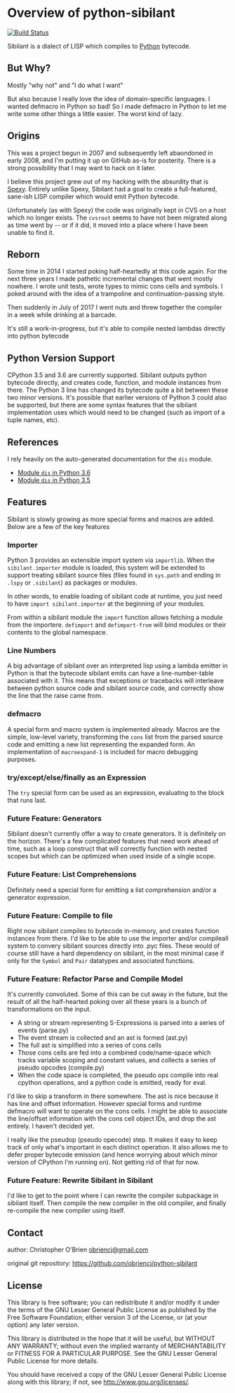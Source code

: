 # Overview of python-sibilant

[![Build Status](https://travis-ci.org/obriencj/python-sibilant.svg?branch=master)](https://travis-ci.org/obriencj/python-sibilant)

Sibilant is a dialect of LISP which compiles to [Python] bytecode.


## But Why?

Mostly "why not" and "I do what I want"

But also because I really love the idea of domain-specific languages.
I wanted defmacro in Python so bad! So I made defmacro in Python to
let me write some other things a little easier. The worst kind of
lazy.


## Origins

This was a project begun in 2007 and subsequently left abaondoned in
early 2008, and I'm putting it up on GitHub as-is for posterity.
There is a strong possibility that I may want to hack on it later.

I believe this project grew out of my hacking with the absurdity that
is [Spexy]. Entirely unlike Spexy, Sibilant had a goal to create a
full-featured, sane-ish LISP compiler which would emit Python bytecode.

Unfortunately (as with Spexy) the code was originally kept in CVS on a
host which no longer exists. The `cvsroot` seems to have not been
migrated along as time went by -- or if it did, it moved into a place
where I have been unable to find it.

[Python]: http://python.org/

[Spexy]: https://github.com/obriencj/python-spexy
"A hackish, LISP-like preprocessor for Python"


## Reborn

Some time in 2014 I started poking half-heartedly at this code
again. For the next three years I made pathetic incremental changes
that went mostly nowhere. I wrote unit tests, wrote types to mimic
cons cells and symbols. I poked around with the idea of a trampoline
and continuation-passing style.

Then suddenly in July of 2017 I went nuts and threw together the
compiler in a week while drinking at a barcade.

It's still a work-in-progress, but it's able to compile nested lambdas
directly into python bytecode


## Python Version Support

CPython 3.5 and 3.6 are currently supported. Sibilant outputs python
bytecode directly, and creates code, function, and module instances
from there. The Python 3 line has changed its bytecode quite a bit
between these two minor versions. It's possible that earlier versions
of Python 3 could also be supported, but there are some syntax
features that the sibilant implementation uses which would need to be
changed (such as import of a tuple names, etc).


## References

I rely heavily on the auto-generated documentation for the `dis`
module.

* [Module `dis` in Python 3.6](https://docs.python.org/3.6/library/dis.html)
* [Module `dis` in Python 3.5](https://docs.python.org/3.5/library/dis.html)


## Features

Sibilant is slowly growing as more special forms and macros are
added. Below are a few of the key features


### Importer

Python 3 provides an extensible import system via `importlib`. When
the `sibilant.importer` module is loaded, this system will be extended
to support treating sibilant source files (files found in `sys.path`
and ending in `.lspy` or `.sibilant`) as packages or modules.

In other words, to enable loading of sibilant code at runtime, you
just need to have `import sibilant.importer` at the beginning of your
modules.

From within a sibilant module the `import` function allows fetching a
module from the importere. `defimport` and `defimport-from` will bind
modules or their contents to the global namespace.


### Line Numbers

A big advantage of sibilant over an interpreted lisp using a lambda
emitter in Python is that the bytecode sibilant emits can have a
line-number-table associated with it. This means that exceptions or
tracebacks will interleave between python source code and sibilant
source code, and correctly show the line that the raise came from.


### defmacro

A special form and macro system is implemented already. Macros are the
simple, low-level variety, transforming the `cons` list from the
parsed source code and emitting a new list representing the expanded
form. An implementation of `macroexpand-1` is included for macro
debugging purposes.


### try/except/else/finally as an Expression

The `try` special form can be used as an expression, evaluating to the
block that runs last.


### Future Feature: Generators

Sibilant doesn't currently offer a way to create generators. It is
definitely on the horizon. There's a few complicated features that
need work ahead of time, such as a loop construct that will correctly
function with nested scopes but which can be optimized when used
inside of a single scope.


### Future Feature: List Comprehensions

Definitely need a special form for emitting a list comprehension
and/or a generator expression.


### Future Feature: Compile to file

Right now sibilant compiles to bytecode in-memory, and creates
function instances from there. I'd like to be able to use the importer
and/or compileall system to convery sibilant sources directly into
.pyc files. These would of course still have a hard dependency on
sibilant, in the most minimal case if only for the `Symbol` and `Pair`
datatypes and associated functions.


### Future Feature: Refactor Parse and Compile Model

It's currently convoluted. Some of this can be cut away in the future,
but the result of all the half-hearted poking over all these years is
a bunch of transformations on the input.

* A string or stream representing S-Expressions is parsed into a
  series of events (parse.py)
* The event stream is collected and an ast is formed (ast.py)
* The full ast is simplified into a series of cons cells
* Those cons cells are fed into a combined code/name-space which
  tracks variable scoping and constant values, and collects a series
  of pseudo opcodes (compile.py)
* When the code space is completed, the pseudo ops compile into real
  cpython operations, and a python code is emitted, ready for eval.

I'd like to skip a transform in there somewhere. The ast is nice
because it has line and offset information. However special forms and
runtime defmacro will want to operate on the cons cells. I might be
able to associate the line/offset information with the cons cell
object IDs, and drop the ast entirely. I haven't decided yet.

I really like the pseudop (pseudo opecode) step. It makes it easy to
keep track of only what's important in each distinct operation. It
also allows me to defer proper bytecode emission (and hence worrying
about which minor version of CPython I'm running on). Not getting rid
of that for now.


### Future Feature: Rewrite Sibilant in Sibilant

I'd like to get to the point where I can rewrite the compiler
subpackage in sibilant itself. Then compile the new compiler in the
old compiler, and finally re-compile the new compiler using itself.


## Contact

author: Christopher O'Brien  <obriencj@gmail.com>

original git repository: <https://github.com/obriencj/python-sibilant>


## License

This library is free software; you can redistribute it and/or modify
it under the terms of the GNU Lesser General Public License as
published by the Free Software Foundation; either version 3 of the
License, or (at your option) any later version.

This library is distributed in the hope that it will be useful, but
WITHOUT ANY WARRANTY; without even the implied warranty of
MERCHANTABILITY or FITNESS FOR A PARTICULAR PURPOSE.  See the GNU
Lesser General Public License for more details.

You should have received a copy of the GNU Lesser General Public
License along with this library; if not, see
<http://www.gnu.org/licenses/>.
